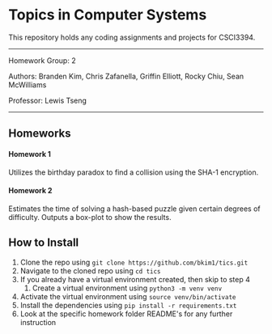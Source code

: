 # Topics in Computer Systems 

This repository holds any coding assignments and projects for CSCI3394.

---

Homework Group: 2

Authors: Branden Kim, Chris Zafanella, Griffin Elliott, Rocky Chiu, Sean McWilliams

Professor: Lewis Tseng

---

## Homeworks

#### Homework 1

Utilizes the birthday paradox to find a collision using the SHA-1 encryption.


#### Homework 2

Estimates the time of solving a hash-based puzzle given certain degrees of difficulty. Outputs a box-plot to show the results.



## How to Install
1. Clone the repo using `git clone https://github.com/bkim1/tics.git`
2. Navigate to the cloned repo using `cd tics`
3. If you already have a virtual environment created, then skip to step 4
   1. Create a virtual environment using `python3 -m venv venv`
4. Activate the virtual environment using `source venv/bin/activate`
5. Install the dependencies using `pip install -r requirements.txt`
6. Look at the specific homework folder README's for any further instruction